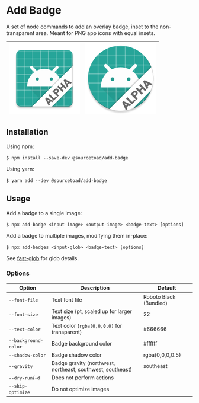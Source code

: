 # Add Badge

A set of node commands to add an overlay badge, inset to the non-transparent area. Meant for PNG app icons with equal
insets.

| ![](https://github.com/sourcetoad/add-badge/raw/master/samples/output/ic_launcher-xxxhdpi.png) | ![](https://github.com/sourcetoad/add-badge/raw/master/samples/output/ic_launcher_round-xxxhdpi.png) |
|------------------------------------------------------------------------------------------------|------------------------------------------------------------------------------------------------------|

## Installation

Using npm:

```shell
$ npm install --save-dev @sourcetoad/add-badge
```

Using yarn:

```shell
$ yarn add --dev @sourcetoad/add-badge
```

## Usage

Add a badge to a single image:

```shell
$ npx add-badge <input-image> <output-image> <badge-text> [options]
```

Add a badge to multiple images, modifying them in-place:

```shell
$ npx add-badges <input-glob> <badge-text> [options]
```

See [fast-glob](https://github.com/mrmlnc/fast-glob) for glob details.

### Options

| Option               | Description                                                | Default                |
|----------------------|------------------------------------------------------------|------------------------|
| `--font-file`        | Text font file                                             | Roboto Black (Bundled) |
| `--font-size`        | Text size (pt, scaled up for larger images)                | 22                     |
| `--text-color`       | Text color (`rgba(0,0,0,0)` for transparent)               | #666666                |
| `--background-color` | Badge background color                                     | #ffffff                |
| `--shadow-color`     | Badge shadow color                                         | rgba(0,0,0,0.5)        |
| `--gravity`          | Badge gravity (northwest, northeast, southwest, southeast) | southeast              |
| `--dry-run`/`-d`     | Does not perform actions                                   |                        |
| `--skip-optimize`    | Do not optimize images                                     |                        |
